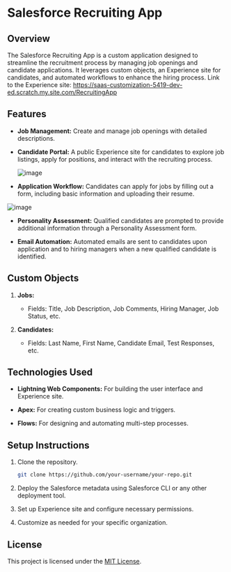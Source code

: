 # Salesforce Recruiting App

## Overview

The Salesforce Recruiting App is a custom application designed to streamline the recruitment process by managing job openings and candidate applications. It leverages custom objects, an Experience site for candidates, and automated workflows to enhance the hiring process. Link to the Experience site: https://saas-customization-5419-dev-ed.scratch.my.site.com/RecruitingApp

## Features

- **Job Management:** Create and manage job openings with detailed descriptions.
  
- **Candidate Portal:** A public Experience site for candidates to explore job listings, apply for positions, and interact with the recruiting process.
  
  ![image](https://github.com/nikitarougal/Recruiting-App/assets/77426901/92c35f67-d446-4ba3-865f-e351b0464e6b)

- **Application Workflow:** Candidates can apply for jobs by filling out a form, including basic information and uploading their resume.
  
![image](https://github.com/nikitarougal/Recruiting-App/assets/77426901/817d7acb-edb2-4d97-a269-718795d24b5a)

- **Personality Assessment:** Qualified candidates are prompted to provide additional information through a Personality Assessment form.

- **Email Automation:** Automated emails are sent to candidates upon application and to hiring managers when a new qualified candidate is identified.

## Custom Objects

1. **Jobs:**
   - Fields: Title, Job Description, Job Comments, Hiring Manager, Job Status, etc.

2. **Candidates:**
   - Fields: Last Name, First Name, Candidate Email, Test Responses, etc.

## Technologies Used

- **Lightning Web Components:** For building the user interface and Experience site.
  
- **Apex:** For creating custom business logic and triggers.
  
- **Flows:** For designing and automating multi-step processes.

## Setup Instructions

1. Clone the repository.

   ```bash
   git clone https://github.com/your-username/your-repo.git

1. Deploy the Salesforce metadata using Salesforce CLI or any other deployment tool.

2. Set up Experience site and configure necessary permissions.

3. Customize as needed for your specific organization.


## License

This project is licensed under the [MIT License](LICENSE).
